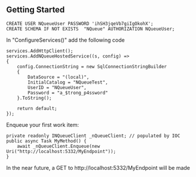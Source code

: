 ## Getting Started
    CREATE USER NQueueUser PASSWORD 'ihSH3jqeVb7giIgOkohX';
    CREATE SCHEMA IF NOT EXISTS  "NQueue" AUTHORIZATION NQueueUser;



In "ConfigureServices()" add the following code

    services.AddHttpClient();
    services.AddNQueueHostedService((s, config) =>
    {
        config.ConnectionString = new SqlConnectionStringBuilder
        {
            DataSource = "(local)",
            InitialCatalog = "NQueueTest",
            UserID = "NQueueUser",
            Password = "a_$trong_p4ssword"
        }.ToString();

        return default;
    });

Enqueue your first work item:

    private readonly INQueueClient _nQueueClient; // populated by IOC
    public async Task MyMethod() {
        await _nQueueClient.Enqueue(new Uri("http://localhost:5332/MyEndpoint"));
    }

In the near future, a GET to http://localhost:5332/MyEndpoint will be made

